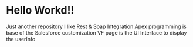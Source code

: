 # Hello Workd!!
Just another repository
I like Rest & Soap Integration
Apex programming is base of the Salesforce customization 
VF page is the UI Interface to display the userInfo 
